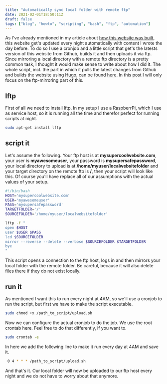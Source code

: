```yaml
---
title: "Automatically sync local folder with remote ftp"
date: 2021-02-01T18:50:11Z
draft: false
tags: ["blog", "howto", "scripting", "bash", "ftp", "automation"]
---
```

As I've already mentioned in my article about [how this website was built](/posts/blog/2021-01-31_how-this-website-was-built/), this website get's updated every night automatically with content I wrote the day before.
To do so I use a cronjob and a little script that get's the latests version of this website from Github, builds it and then uploads it via ftp. Since mirroring a local directory with a remote ftp directory is a pretty common task, I thought it would make sense to write about how I did it.
The whole script, incl. the part in which it pulls the latest changes from Github and builds the website using [Hugo](https://gohugo.io/), can be found [here](https://github.com/salendron/hautzenbergerat/blob/main/deploy_sample.sh). In this post I will only focus on the ftp-mirroring part of this.

## lftp

First of all we need to install lftp. In my setup I use a RaspberrPi, which I use as service host, so it is running all the time and therefor perfect for running scripts at night.

```bash
sudo apt-get install lftp
```

## script it

Let's assume the following. Your ftp host is at **mysupercoolwebsite.com**, your user is **myawesomeuser**, your password is **mysupersafepassword**, your local directory to upload is at **/home/myuser/localwebsitefolder** and your target directory on the remote ftp is **/**, then your script will look like this. Of course you'll have replace all of our assumptions with the actual values of your setup.

```bash
#!/bin/bash
HOST='mysupercoolwebsite.com'
USER='myawesomeuser'
PASS='mysupersafepassword'
TARGETFOLDER='/'
SOURCEFOLDER='/home/myuser/localwebsitefolder'

lftp -f "
open $HOST
user $USER $PASS
lcd $SOURCEFOLDER
mirror --reverse --delete --verbose $SOURCEFOLDER $TARGETFOLDER
bye
"
```

This script opens a connection to the ftp host, logs in and then mirrors your local folder with the remote folder. Be careful, because it will also delete files there if they do not exist locally.

## run it

As mentioned I want this to run every night at 4AM, so we'll use a cronjob to run the script, but first we have to make the script executable.

```bash
sudo chmod +x /path_to_script/upload.sh
```

Now we can configure the actual cronjob to do the job. We use the root crontab here. Feel free to do that differently, if you want to.

```bash
sudo crontab -e
```

In here we add the following line to make it run every day at 4AM and save it.

```bash
 0 4 * * * /path_to_script/upload.sh
```

And that's it. Our local folder will now be uploaded to our ftp host every night and we do not have to worry about that anymore.